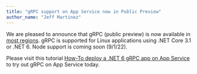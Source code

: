 ```yaml
---
title: "gRPC support on App Service now in Public Preview"
author_name: "Jeff Martinez"
---
```


We are pleased to announce that gRPC (public preview) is now available in [most regions](https://github.com/Azure/app-service-linux-docs/tree/master/HowTo/gRPC).  gRPC is supported for Linux applications using .NET Core 3.1 or .NET 6.  Node support is coming soon (9/1/22).    


Please visit this tutorial [How-To deploy a .NET 6 gRPC app on App Service](https://github.com/Azure/app-service-linux-docs/blob/master/HowTo/gRPC/use_gRPC_with_dotnet.md#how-to-deploy-a-net-6-grpc-app-on-app-service) to try out gRPC on App Service today.